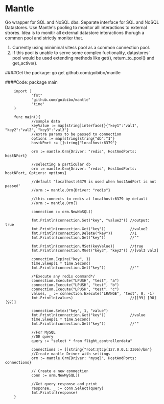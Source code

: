 Mantle
======

Go wrapper for SQL and NoSQL dbs.
Separate interface for SQL and NoSQL Datastores. Use Mantle's pooling to monitor all interactions to external strores. Idea is to monitir all external datastore interactions thorugh a common pool and strictly moniter that.

1) Currently using miniminal vitess pool as a common connection pool.
2) If this pool is unable to serve some complex fuctionality, datastores' pool would be used extending methods like get(), return_to_pool() and get_active().

####Get the package:
        go get github.com/goibibo/mantle
        
####Code:
        package main

        import (
                "fmt"
                "github.com/goibibo/mantle"
                "time"
        )

        func main(){
                //sample data
                keyValue := map[string]interface{}{"key1":"val1", "key2":"val2", "key3":"val3"}
                //extra params to be passed to connection
                options := map[string]string{"db":"1"}
                hostNPort := []string{"localhost:6379"}

                orm := mantle.Orm{Driver: "redis", HostAndPorts: hostNPort}

                //selecting a particular db
                orm := mantle.Orm{Driver: "redis", HostAndPorts: hostNPort, Options: options}

                //default "localhost:6379 is used when hostAndPort is not passed"
                //orm := mantle.Orm{Driver: "redis"}

                //this connects to redis at localhost:6379 by default
                //orm := mantle.Orm{}

                connection := orm.NewNoSQL()

                fmt.Println(connection.Set("key", "value2")) //output: true
                fmt.Println(connection.Get("key"))           //value2
                fmt.Println(connection.Delete("key"))        //1
                fmt.Println(connection.Get("key"))           //""

                fmt.Println(connection.MSet(keyValue))       //true
                fmt.Println(connection.MGet("key3", "key2")) //[val3 val2]

                connection.Expire("key", 1)
                time.Sleep(1 * time.Second)
                fmt.Println(connection.Get("key"))           //""

                /*Execute any redis command*/
                connection.Execute("LPUSH", "test", "a")
                connection.Execute("LPUSH", "test", "b")
                connection.Execute("LPUSH", "test", "c")
                values, _ := connection.Execute("LRANGE", "test", 0, -1)
                fmt.Println(values)                          //[[99] [98] [97]]

                connection.Setex("key", 1, "value")
                fmt.Println(connection.Get("key"))           //value
                time.Sleep(1 * time.Second)
                fmt.Println(connection.Get("key"))           //""

                //For MySQL
                //DB query
                query := "select * from flight_controllerdata"

                connections := []string{"root:@tcp(127.0.0.1:3306)/bm"}
                //Create mantle Driver with settings
                orm := mantle.Orm{Driver: "mysql", HostAndPorts: connections}

                // Create a new connection
                conn := orm.NewMySQL()

                //Get query response and print
                response, _ := conn.Select(query)
                fmt.Println(response)
        }
